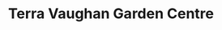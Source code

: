 ---
title: "Terra Vaughan Garden Centre"
url: /vaughan-maple/terra-vaughan-garden-centre/
shop: Garten-Center
---